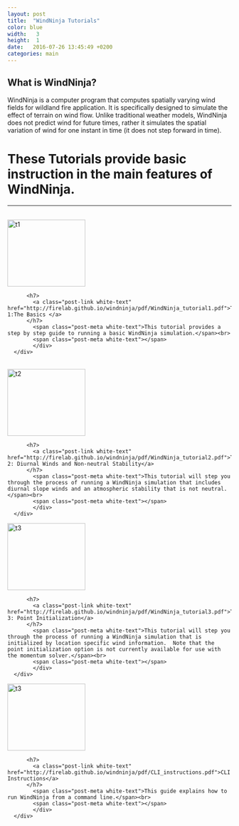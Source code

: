 ```yaml
---
layout: post
title:  "WindNinja Tutorials"
color: blue
width:   3
height:  1
date:   2016-07-26 13:45:49 +0200
categories: main
---
```


## What is WindNinja?

WindNinja is a computer program that computes spatially varying wind fields for
wildland fire application. It is specifically designed to simulate the effect of terrain on wind flow. Unlike traditional weather models, WindNinja does not predict wind for future times, rather it simulates the spatial variation of wind for one instant in time (it does not step forward in time).


# These Tutorials provide basic instruction in the main features of WindNinja.

* * *
<br>
<div class="col col-12">
  <div class="block red">
      <div class="block-body height-.5">
      <div class="col col-3">
        <a href="http://firelab.github.io/windninja/pdf/WindNinja_tutorial1.pdf"><img src="http://firelab.github.io/windninja/assets/t1.jpg" alt="t1" style="width:175px;height:150px;"></a>
      </div>
      <div class="col col-.5">
      </div>
      <div class="col col-8">

          <h7>
            <a class="post-link white-text" href="http://firelab.github.io/windninja/pdf/WindNinja_tutorial1.pdf">Tutorial 1:The Basics </a>
          </h7>
            <span class="post-meta white-text">This tutorial provides a step by step guide to running a basic WindNinja simulation.</span><br>
            <span class="post-meta white-text"></span>
            </div>
      </div>
  </div>
</div>
<br>
<div class="col col-12">
  <div class="block green">
      <div class="block-body height-.5">
      <div class="col col-3">
        <a href="http://firelab.github.io/windninja/pdf/WindNinja_tutorial2.pdf"><img src="http://firelab.github.io/windninja/assets/t2.jpg" alt="t2" style="width:175px;height:150px;"></a>
      </div>
      <div class="col col-.5">
      </div>
      <div class="col col-8">

          <h7>
            <a class="post-link white-text" href="http://firelab.github.io/windninja/pdf/WindNinja_tutorial2.pdf">Tutorial 2: Diurnal Winds and Non-neutral Stability</a>
          </h7>
            <span class="post-meta white-text">This tutorial will step you through the process of running a WindNinja simulation that includes diurnal slope winds and an atmospheric stability that is not neutral.</span><br>
            <span class="post-meta white-text"></span>
            </div>
      </div>
  </div>
</div>
<div class="col col-12">
  <div class="block blue">
      <div class="block-body height-.5">
      <div class="col col-3">
        <a href="http://firelab.github.io/windninja/pdf/WindNinja_tutorial3.pdf"><img src="http://firelab.github.io/windninja/assets/t3.png" alt="t3" style="width:175px;height:150px;"></a>
      </div>
      <div class="col col-.5">
      </div>
      <div class="col col-8">

          <h7>
            <a class="post-link white-text" href="http://firelab.github.io/windninja/pdf/WindNinja_tutorial3.pdf">Tutorial 3: Point Initialization</a>
          </h7>
            <span class="post-meta white-text">This tutorial will step you through the process of running a WindNinja simulation that is initialized by location specific wind information.  Note that the point initialization option is not currently available for use with the momentum solver.</span><br>
            <span class="post-meta white-text"></span>
            </div>
      </div>
  </div>
</div>
<div class="col col-12">
  <div class="block orange">
      <div class="block-body height-.5">
      <div class="col col-3">
        <a href="http://firelab.github.io/windninja/pdf/CLI_instructions.pdf"><img src="http://firelab.github.io/windninja/assets/cli.png" alt="t3" style="width:175px;height:150px;"></a>
      </div>
      <div class="col col-.5">
      </div>
      <div class="col col-8">

          <h7>
            <a class="post-link white-text" href="http://firelab.github.io/windninja/pdf/CLI_instructions.pdf">CLI Instructions</a>
          </h7>
            <span class="post-meta white-text">This guide explains how to run WindNinja from a command line.</span><br>
            <span class="post-meta white-text"></span>
            </div>
      </div>
  </div>
</div>
